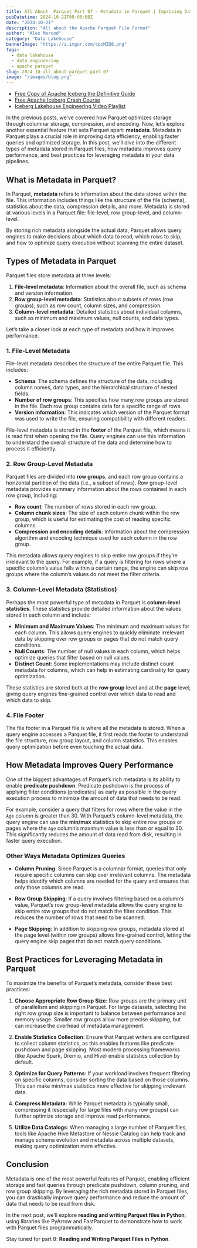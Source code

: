 ```yaml
---
title: All About  Parquet Part 07 - Metadata in Parquet | Improving Data Efficiency
pubDatetime: 2024-10-21T09:00:00Z
date: "2024-10-21"
description: "All about the Apache Parquet File Format"
author: "Alex Merced"
category: "Data Lakehouse"
bannerImage: "https://i.imgur.com/cpoMZQ8.png"
tags:
  - data lakehouse
  - data engineering
  - apache parquet
slug: 2024-10-all-about-parquet-part-07
image: "/images/blog.png"
---
```


- [Free Copy of Apache Iceberg the Definitive Guide](https://hello.dremio.com/wp-apache-iceberg-the-definitive-guide-reg.html?utm_source=alexmerced&utm_medium=external_blog&utm_campaign=allaboutparquet)
- [Free Apache Iceberg Crash Course](https://hello.dremio.com/webcast-an-apache-iceberg-lakehouse-crash-course-reg.html?utm_source=alexmerced&utm_medium=external_blog&utm_campaign=allaboutparquet)
- [Iceberg Lakehouse Engineering Video Playlist](https://www.youtube.com/watch?v=SIriNcVIGJQ&list=PLsLAVBjQJO0p0Yq1fLkoHvt2lEJj5pcYe)

In the previous posts, we’ve covered how Parquet optimizes storage through columnar storage, compression, and encoding. Now, let’s explore another essential feature that sets Parquet apart: **metadata**. Metadata in Parquet plays a crucial role in improving data efficiency, enabling faster queries and optimized storage. In this post, we’ll dive into the different types of metadata stored in Parquet files, how metadata improves query performance, and best practices for leveraging metadata in your data pipelines.

## What is Metadata in Parquet?

In Parquet, **metadata** refers to information about the data stored within the file. This information includes things like the structure of the file (schema), statistics about the data, compression details, and more. Metadata is stored at various levels in a Parquet file: file-level, row group-level, and column-level. 

By storing rich metadata alongside the actual data, Parquet allows query engines to make decisions about which data to read, which rows to skip, and how to optimize query execution without scanning the entire dataset.

## Types of Metadata in Parquet

Parquet files store metadata at three levels:

1. **File-level metadata**: Information about the overall file, such as schema and version information.
2. **Row group-level metadata**: Statistics about subsets of rows (row groups), such as row count, column sizes, and compression.
3. **Column-level metadata**: Detailed statistics about individual columns, such as minimum and maximum values, null counts, and data types.

Let’s take a closer look at each type of metadata and how it improves performance.

### 1. File-Level Metadata

File-level metadata describes the structure of the entire Parquet file. This includes:

- **Schema**: The schema defines the structure of the data, including column names, data types, and the hierarchical structure of nested fields.
- **Number of row groups**: This specifies how many row groups are stored in the file. Each row group contains data for a specific range of rows.
- **Version information**: This indicates which version of the Parquet format was used to write the file, ensuring compatibility with different readers.

File-level metadata is stored in the **footer** of the Parquet file, which means it is read first when opening the file. Query engines can use this information to understand the overall structure of the data and determine how to process it efficiently.

### 2. Row Group-Level Metadata

Parquet files are divided into **row groups**, and each row group contains a horizontal partition of the data (i.e., a subset of rows). Row group-level metadata provides summary information about the rows contained in each row group, including:

- **Row count**: The number of rows stored in each row group.
- **Column chunk sizes**: The size of each column chunk within the row group, which is useful for estimating the cost of reading specific columns.
- **Compression and encoding details**: Information about the compression algorithm and encoding technique used for each column in the row group.

This metadata allows query engines to skip entire row groups if they’re irrelevant to the query. For example, if a query is filtering for rows where a specific column’s value falls within a certain range, the engine can skip row groups where the column’s values do not meet the filter criteria.

### 3. Column-Level Metadata (Statistics)

Perhaps the most powerful type of metadata in Parquet is **column-level statistics**. These statistics provide detailed information about the values stored in each column and include:

- **Minimum and Maximum Values**: The minimum and maximum values for each column. This allows query engines to quickly eliminate irrelevant data by skipping over row groups or pages that do not match query conditions.
- **Null Counts**: The number of null values in each column, which helps optimize queries that filter based on null values.
- **Distinct Count**: Some implementations may include distinct count metadata for columns, which can help in estimating cardinality for query optimization.

These statistics are stored both at the **row group** level and at the **page** level, giving query engines fine-grained control over which data to read and which data to skip.

### 4. File Footer

The file footer in a Parquet file is where all the metadata is stored. When a query engine accesses a Parquet file, it first reads the footer to understand the file structure, row group layout, and column statistics. This enables query optimization before even touching the actual data.

## How Metadata Improves Query Performance

One of the biggest advantages of Parquet’s rich metadata is its ability to enable **predicate pushdown**. Predicate pushdown is the process of applying filter conditions (predicates) as early as possible in the query execution process to minimize the amount of data that needs to be read.

For example, consider a query that filters for rows where the value in the `Age` column is greater than 30. With Parquet’s column-level metadata, the query engine can use the **min/max** statistics to skip entire row groups or pages where the `Age` column’s maximum value is less than or equal to 30. This significantly reduces the amount of data read from disk, resulting in faster query execution.

### Other Ways Metadata Optimizes Queries

- **Column Pruning**: Since Parquet is a columnar format, queries that only require specific columns can skip over irrelevant columns. The metadata helps identify which columns are needed for the query and ensures that only those columns are read.
  
- **Row Group Skipping**: If a query involves filtering based on a column’s value, Parquet’s row group-level metadata allows the query engine to skip entire row groups that do not match the filter condition. This reduces the number of rows that need to be scanned.

- **Page Skipping**: In addition to skipping row groups, metadata stored at the page level (within row groups) allows fine-grained control, letting the query engine skip pages that do not match query conditions.

## Best Practices for Leveraging Metadata in Parquet

To maximize the benefits of Parquet’s metadata, consider these best practices:

1. **Choose Appropriate Row Group Size**: Row groups are the primary unit of parallelism and skipping in Parquet. For large datasets, selecting the right row group size is important to balance between performance and memory usage. Smaller row groups allow more precise skipping, but can increase the overhead of metadata management.

2. **Enable Statistics Collection**: Ensure that Parquet writers are configured to collect column statistics, as this enables features like predicate pushdown and page skipping. Most modern processing frameworks (like Apache Spark, Dremio, and Hive) enable statistics collection by default.

3. **Optimize for Query Patterns**: If your workload involves frequent filtering on specific columns, consider sorting the data based on those columns. This can make min/max statistics more effective for skipping irrelevant data.

4. **Compress Metadata**: While Parquet metadata is typically small, compressing it (especially for large files with many row groups) can further optimize storage and improve read performance.

5. **Utilize Data Catalogs**: When managing a large number of Parquet files, tools like Apache Hive Metastore or Nessie Catalog can help track and manage schema evolution and metadata across multiple datasets, making query optimization more effective.

## Conclusion

Metadata is one of the most powerful features of Parquet, enabling efficient storage and fast queries through predicate pushdown, column pruning, and row group skipping. By leveraging the rich metadata stored in Parquet files, you can drastically improve query performance and reduce the amount of data that needs to be read from disk.

In the next post, we’ll explore **reading and writing Parquet files in Python**, using libraries like PyArrow and FastParquet to demonstrate how to work with Parquet files programmatically.

Stay tuned for part 8: **Reading and Writing Parquet Files in Python**.
